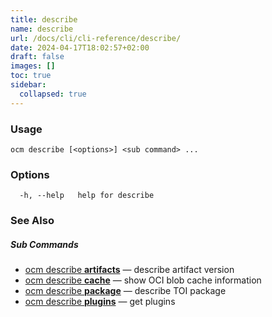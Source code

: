 ```yaml
---
title: describe
name: describe
url: /docs/cli/cli-reference/describe/
date: 2024-04-17T18:02:57+02:00
draft: false
images: []
toc: true
sidebar:
  collapsed: true
---
```

### Usage

```
ocm describe [<options>] <sub command> ...
```

### Options

```
  -h, --help   help for describe
```

### See Also



##### Sub Commands

* [ocm describe <b>artifacts</b>](/docs/cli/cli-reference/describe/artifacts)	 &mdash; describe artifact version
* [ocm describe <b>cache</b>](/docs/cli/cli-reference/describe/cache)	 &mdash; show OCI blob cache information
* [ocm describe <b>package</b>](/docs/cli/cli-reference/describe/package)	 &mdash; describe TOI package
* [ocm describe <b>plugins</b>](/docs/cli/cli-reference/describe/plugins)	 &mdash; get plugins

